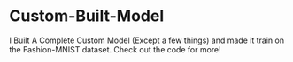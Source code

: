 # Custom-Built-Model
I Built A Complete Custom Model (Except a few things) and made it train on the Fashion-MNIST dataset. Check out the code for more!
